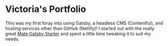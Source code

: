 # Victoria's Portfolio
This was my first foray into using Gatsby, a headless CMS (Contentful), and hosting services other than GitHub (Netlify)! I started out with the really great [Mate Gatsby Starter](https://github.com/EmaSuriano/gatsby-starter-mate) and spent a little time tweaking it to suit my needs.